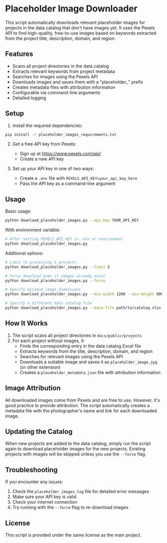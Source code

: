 # Placeholder Image Downloader

This script automatically downloads relevant placeholder images for projects in the data catalog that don't have images yet. It uses the Pexels API to find high-quality, free-to-use images based on keywords extracted from the project title, description, domain, and region.

## Features

- Scans all project directories in the data catalog
- Extracts relevant keywords from project metadata
- Searches for images using the Pexels API
- Downloads images and saves them with a "placeholder_" prefix
- Creates metadata files with attribution information
- Configurable via command-line arguments
- Detailed logging

## Setup

1. Install the required dependencies:

```bash
pip install -r placeholder_images_requirements.txt
```

2. Get a free API key from Pexels:
   - Sign up at https://www.pexels.com/api/
   - Create a new API key

3. Set up your API key in one of two ways:
   - Create a `.env` file with `PEXELS_API_KEY=your_api_key_here`
   - Pass the API key as a command-line argument

## Usage

Basic usage:

```bash
python download_placeholder_images.py --api-key YOUR_API_KEY
```

With environment variable:

```bash
# After setting PEXELS_API_KEY in .env or environment
python download_placeholder_images.py
```

Additional options:

```bash
# Limit to processing 5 projects
python download_placeholder_images.py --limit 5

# Force download even if images already exist
python download_placeholder_images.py --force

# Specify minimum image dimensions
python download_placeholder_images.py --min-width 1200 --min-height 800

# Specify a different data catalog file
python download_placeholder_images.py --data-file path/to/catalog.xlsx
```

## How It Works

1. The script scans all project directories in `docs/public/projects`
2. For each project without images, it:
   - Finds the corresponding entry in the data catalog Excel file
   - Extracts keywords from the title, description, domain, and region
   - Searches for relevant images using the Pexels API
   - Downloads a suitable image and saves it as `placeholder_image.jpg` (or other extension)
   - Creates a `placeholder_metadata.json` file with attribution information

## Image Attribution

All downloaded images come from Pexels and are free to use. However, it's good practice to provide attribution. The script automatically creates a metadata file with the photographer's name and link for each downloaded image.

## Updating the Catalog

When new projects are added to the data catalog, simply run the script again to download placeholder images for the new projects. Existing projects with images will be skipped unless you use the `--force` flag.

## Troubleshooting

If you encounter any issues:

1. Check the `placeholder_images.log` file for detailed error messages
2. Make sure your API key is valid
3. Check your internet connection
4. Try running with the `--force` flag to re-download images

## License

This script is provided under the same license as the main project. 